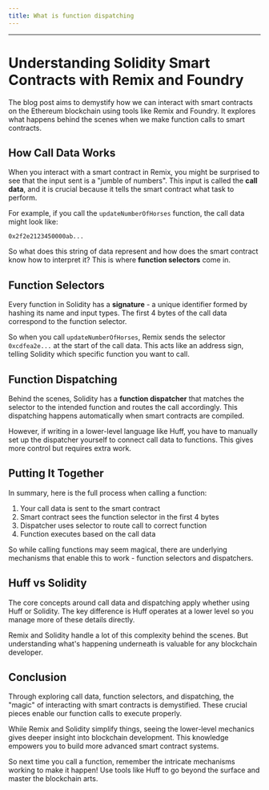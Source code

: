 ```yaml
---
title: What is function dispatching
---
```


---

# Understanding Solidity Smart Contracts with Remix and Foundry

The blog post aims to demystify how we can interact with smart contracts on the Ethereum blockchain using tools like Remix and Foundry. It explores what happens behind the scenes when we make function calls to smart contracts.

## How Call Data Works

When you interact with a smart contract in Remix, you might be surprised to see that the input sent is a "jumble of numbers". This input is called the **call data**, and it is crucial because it tells the smart contract what task to perform.

For example, if you call the `updateNumberOfHorses` function, the call data might look like:

```
0x2f2e2123450000ab...
```

So what does this string of data represent and how does the smart contract know how to interpret it? This is where **function selectors** come in.

## Function Selectors

Every function in Solidity has a **signature** - a unique identifier formed by hashing its name and input types. The first 4 bytes of the call data correspond to the function selector.

So when you call `updateNumberOfHorses`, Remix sends the selector `0xcdfea2e...` at the start of the call data. This acts like an address sign, telling Solidity which specific function you want to call.

## Function Dispatching

Behind the scenes, Solidity has a **function dispatcher** that matches the selector to the intended function and routes the call accordingly. This dispatching happens automatically when smart contracts are compiled.

However, if writing in a lower-level language like Huff, you have to manually set up the dispatcher yourself to connect call data to functions. This gives more control but requires extra work.

## Putting It Together

In summary, here is the full process when calling a function:

1. Your call data is sent to the smart contract
2. Smart contract sees the function selector in the first 4 bytes
3. Dispatcher uses selector to route call to correct function
4. Function executes based on the call data

So while calling functions may seem magical, there are underlying mechanisms that enable this to work - function selectors and dispatchers.

## Huff vs Solidity

The core concepts around call data and dispatching apply whether using Huff or Solidity. The key difference is Huff operates at a lower level so you manage more of these details directly.

Remix and Solidity handle a lot of this complexity behind the scenes. But understanding what's happening underneath is valuable for any blockchain developer.

## Conclusion

Through exploring call data, function selectors, and dispatching, the "magic" of interacting with smart contracts is demystified. These crucial pieces enable our function calls to execute properly.

While Remix and Solidity simplify things, seeing the lower-level mechanics gives deeper insight into blockchain development. This knowledge empowers you to build more advanced smart contract systems.

So next time you call a function, remember the intricate mechanisms working to make it happen! Use tools like Huff to go beyond the surface and master the blockchain arts.
